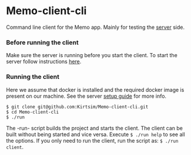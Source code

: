 # Memo-client-cli
Command line client for the Memo app. Mainly for testing the [server](https://github.com/Kirtsim/Memo-server) side.

### Before running the client
Make sure the server is running before you start the client. To start the server follow instructions [here](https://github.com/Kirtsim/Memo-server).

### Running the client
Here we assume that docker is installed and the required docker image is present on our machine. See the server [setup guide](https://github.com/Kirtsim/Memo-server) for more info.
```
$ git clone git@github.com:Kirtsim/Memo-client-cli.git
$ cd Memo-client-cli
$ ./run
```
The -run- script builds the project and starts the client. The client can be built without being started and vice versa. Execute `$ ./run help` to see all the options.
If you only need to run the client, run the script as: `$ ./run client`.
